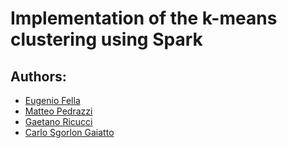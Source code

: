 # Implementation of the k-means clustering using Spark


## Authors:
- [Eugenio Fella](https://github.com/eugeniofella)
- [Matteo Pedrazzi](https://github.com/matteopedrazzi)
- [Gaetano Ricucci](https://github.com/gae-ric)
- [Carlo Sgorlon Gaiatto](https://github.com/carlosgorlongaiatto)
